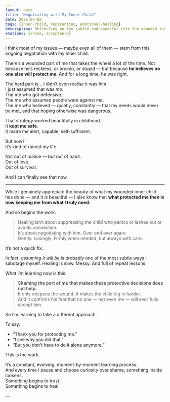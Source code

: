 ```yaml
---
layout: post
title: "Negotiating with My Inner Child"
date: 2025-07-02
tags: [inner-child, reparenting, emotional-healing]
description: Reflecting on the subtle and powerful role the wounded inner child plays in my adult decisions — and how healing comes not through shame, but through compassionate negotiation.
emotions: [shame, acceptance]
---
```


I think most of my issues — maybe even all of them — stem from this ongoing negotiation with my inner child.

There’s a wounded part of me that takes the wheel a lot of the time. Not because he’s reckless, or broken, or stupid — but because **he believes no one else will protect me**. And for a long time, he was right.

The hard part is… I didn’t even realise it was him.  
I just assumed that was *me*.  
The me who got defensive.  
The me who assumed people were against me.  
The me who believed — quietly, constantly — that my needs would never be met, and that hoping otherwise was dangerous.

That strategy worked beautifully in childhood.  
It **kept me safe**.  
It made me alert, capable, self-sufficient.  

But now?  
It’s kind of ruined my life.

Not out of malice — but out of habit.  
Out of love.  
Out of survival.

And I can finally see that now.

---

While I genuinely appreciate the beauty of what my wounded inner child has done — and it *is* beautiful — I also know that **what protected me then is now keeping me from what I truly need.**

And so begins the work.

> Healing isn’t about suppressing the child who panics or lashes out or avoids connection.  
> It’s about negotiating with him. Over and over again.  
> Gently. Lovingly. Firmly when needed, but always with care.

It’s not a quick fix.

In fact, *assuming it will be* is probably one of the most subtle ways I sabotage myself. Healing is slow. Messy. And full of repeat lessons.

What I’m learning now is this:

> **Shaming the part of me that makes these protective decisions does not help.**  
> It only deepens the wound. It makes the child dig in harder.  
> And it confirms his fear that no one — not even me — will ever fully accept him.

So I’m learning to take a different approach.

To say:
- “Thank you for protecting me.”
- “I see why you did that.”
- “But you don’t have to do it alone anymore.”

This is the work.

It’s a constant, evolving, moment-by-moment learning process.  
And every time I pause and choose curiosity over shame, something inside loosens.  
Something begins to trust.  
Something begins to heal.

—